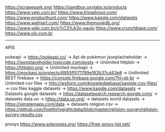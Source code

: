https://scrapepark.org/
https://sandbox.oxylabs.io/products
https://www.yelp.com.br/
https://www.tripadvisor.com/
https://www.producthunt.com/
https://www.kaggle.com/datasets
https://www.walmart.com/
https://www.themoviedb.org/
https://www.yelp.com.br/s%C3%A3o-paulo
https://www.crunchbase.com/
https://www.olx.com.br

-----
APIS

pokeapi          -> https://pokeapi.co/ -> Api de pokémon
jsonplacheholder -> https://jsonplaceholder.typicode.com/posts -> Unlimited 
httpbin          -> https://httpbin.org/ -> Unlimited
mockapi          -> https://mockapi.io/projects/6855ff071789e182b37cd43e# -> Unllimited BEST
firebase         -> https://console.firebase.google.com/?hl=pt-br -> Unlimited
csv files        -> http://wsform.com/knowledgebase/sample-csv-files/ -> csv files
kaggle datasets  -> https://www.kaggle.com/datasets -> Datasets
google datasets  -> https://datasetsearch.research.google.com/ -> datasets
data.un          -> https://data.un.org/ -> datasets
world datasets   -> https://simplemaps.com/data -> datasets
religion csv     -> https://github.com/fivethirtyeight/data/blob/master/religion-survey/religion-survey-results.csv

proxys
https://www.sslproxies.org/
https://free-proxy-list.net/
